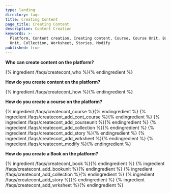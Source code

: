 ```yaml
---
type: landing
directory: faqs
title: Creating Content
page_title: Creating Content
description: Content Creation
keywords: >-
  Platform, Content creation, Creating content, Course, Course Unit, Book, Book
  Unit, Collection, Worksheet, Stories, Modify
published: true
---
```

 
 
**Who can create content on the platform?**

{% ingredient /faqs/createcont_who %}{% endingredient %}

**How do you create content on the platform?**

{% ingredient /faqs/createcont_how %}{% endingredient %}

**How do you create a course on the platform?**

{% ingredient /faqs/createcont_course %}{% endingredient %}
{% ingredient /faqs/createcont_add_cont_course %}{% endingredient %}
{% ingredient /faqs/createcont_add_courseunit %}{% endingredient %}
{% ingredient /faqs/createcont_add_collection %}{% endingredient %}
{% ingredient /faqs/createcont_add_story %}{% endingredient %}
{% ingredient /faqs/createcont_add_wrksheet %}{% endingredient %}
{% ingredient /faqs/createcont_modify %}{% endingredient %}

**How do you create a Book on the platform?**

{% ingredient /faqs/createcont_book %}{% endingredient %}
{% ingredient /faqs/createcont_add_bookunit %}{% endingredient %}
{% ingredient /faqs/createcont_add_collection %}{% endingredient %}
{% ingredient /faqs/createcont_add_story %}{% endingredient %}
{% ingredient /faqs/createcont_add_wrksheet %}{% endingredient %}
